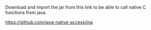Download and import the jar from this link to be able to call native C functions from java.

https://github.com/java-native-access/jna
